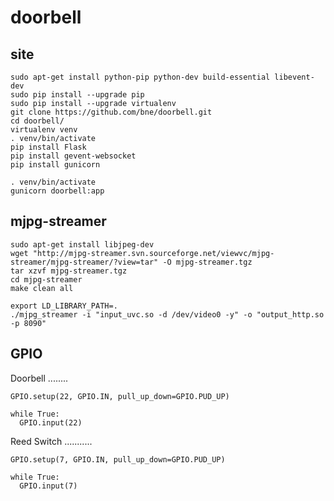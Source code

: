 doorbell
========

site
----

    sudo apt-get install python-pip python-dev build-essential libevent-dev
    sudo pip install --upgrade pip
    sudo pip install --upgrade virtualenv
    git clone https://github.com/bne/doorbell.git
    cd doorbell/
    virtualenv venv
    . venv/bin/activate
    pip install Flask
    pip install gevent-websocket
    pip install gunicorn

    . venv/bin/activate
    gunicorn doorbell:app

mjpg-streamer
-------------

    sudo apt-get install libjpeg-dev
    wget "http://mjpg-streamer.svn.sourceforge.net/viewvc/mjpg-streamer/mjpg-streamer/?view=tar" -O mjpg-streamer.tgz
    tar xzvf mjpg-streamer.tgz
    cd mjpg-streamer
    make clean all

    export LD_LIBRARY_PATH=.
    ./mjpg_streamer -i "input_uvc.so -d /dev/video0 -y" -o "output_http.so -p 8090"


GPIO
----

Doorbell
........

    GPIO.setup(22, GPIO.IN, pull_up_down=GPIO.PUD_UP)

    while True:
      GPIO.input(22)


Reed Switch
...........

    GPIO.setup(7, GPIO.IN, pull_up_down=GPIO.PUD_UP)
    
    while True:
      GPIO.input(7)




